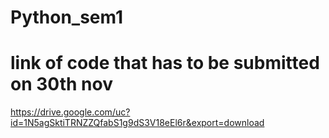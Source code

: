 # Python_sem1
# link of code that has to be submitted on 30th nov
https://drive.google.com/uc?id=1N5agSktiTRNZZQfabS1g9dS3V18eEl6r&export=download
